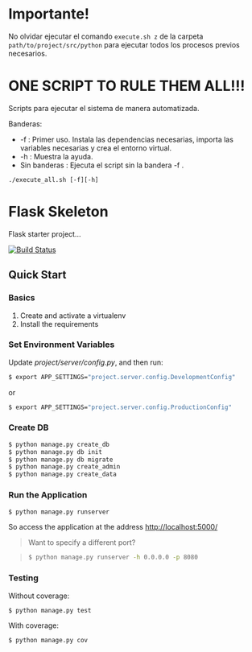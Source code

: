 # Importante!

No olvidar ejecutar el comando ```execute.sh z``` de la carpeta 
```path/to/project/src/python```  para ejecutar todos los 
procesos previos necesarios.

# ONE SCRIPT TO RULE THEM ALL!!!

Scripts para ejecutar el sistema de manera automatizada.

Banderas:

- -f : Primer uso. Instala las dependencias necesarias, importa las variables necesarias y crea el entorno virtual.
- -h : Muestra la ayuda.
- Sin banderas : Ejecuta el script sin la bandera -f .
```
./execute_all.sh [-f][-h]
```

# Flask Skeleton

Flask starter project...

[![Build Status](https://travis-ci.org/realpython/flask-skeleton.svg?branch=master)](https://travis-ci.org/realpython/flask-skeleton)

## Quick Start

### Basics

1. Create and activate a virtualenv
2. Install the requirements

### Set Environment Variables

Update *project/server/config.py*, and then run:

```sh
$ export APP_SETTINGS="project.server.config.DevelopmentConfig"
```

or

```sh
$ export APP_SETTINGS="project.server.config.ProductionConfig"
```

### Create DB

```sh
$ python manage.py create_db
$ python manage.py db init
$ python manage.py db migrate
$ python manage.py create_admin
$ python manage.py create_data
```

### Run the Application

```sh
$ python manage.py runserver
```

So access the application at the address [http://localhost:5000/](http://localhost:5000/)

> Want to specify a different port?

> ```sh
> $ python manage.py runserver -h 0.0.0.0 -p 8080
> ```

### Testing

Without coverage:

```sh
$ python manage.py test
```

With coverage:

```sh
$ python manage.py cov
```
